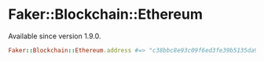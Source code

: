 # Faker::Blockchain::Ethereum

Available since version 1.9.0.

```ruby
Faker::Blockchain::Ethereum.address #=> "c38bbc8e93c09f6ed3fe39b5135da91ad1a99d397ef16948606cdcbd14929f9d"
```
